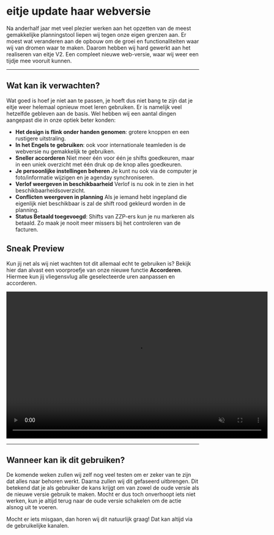# eitje update haar webversie

Na anderhalf jaar met veel plezier werken aan het opzetten van de meest gemakkelijke planningstool liepen wij tegen onze eigen grenzen aan. Er moest wat veranderen aan de opbouw om de groei en functionaliteiten waar wij van dromen waar te maken. Daarom hebben wij hard gewerkt aan het realiseren van eitje V2. Een compleet nieuwe web-versie, waar wij weer een tijdje mee vooruit kunnen. 


---

## Wat kan ik verwachten?

Wat goed is hoef je niet aan te passen, je hoeft dus niet bang te zijn dat je eitje weer helemaal opnieuw moet leren gebruiken. Er is namelijk veel hetzelfde gebleven aan de basis. Wel hebben wij een aantal dingen aangepast die in onze optiek beter konden:

* **Het design is flink onder handen genomen**: grotere knoppen en een rustigere uitstraling.
* **In het Engels te gebruiken**: ook voor internationale teamleden is de webversie nu gemakkelijk te gebruiken.
* **Sneller accorderen** Niet meer één voor één je shifts goedkeuren, maar in een uniek overzicht met één druk op de knop alles goedkeuren.
* **Je persoonlijke instellingen beheren** Je kunt nu ook via de computer je foto/informatie wijzigen en je agenday synchroniseren.
* **Verlof weergeven in beschikbaarheid** Verlof is nu ook in te zien in het beschikbaarheidsoverzicht.
* **Conflicten weergeven in planning** Als je iemand hebt ingepland die eigenlijk niet beschikbaar is zal de shift rood gekleurd worden in de planning. 
* **Status Betaald toegevoegd**: Shifts van ZZP-ers kun je nu markeren als betaald. Zo maak je nooit meer missers bij het controleren van de facturen.



## Sneak Preview

Kun jij net als wij niet wachten tot dit allemaal echt te gebruiken is? Bekijk hier dan alvast een voorproefje van onze nieuwe functie **Accorderen**. Hiermee kun jij vliegensvlug alle geselecteerde uren aanpassen en accorderen. 

<video controls
       muted 
       src="/assets/v2.mov"
       width="683"
       height="384">
</video>


---


## Wanneer kan ik dit gebruiken?

De komende weken zullen wij zelf nog veel testen om er zeker van te zijn dat alles naar behoren werkt. Daarna zullen wij dit gefaseerd uitbrengen. Dit betekend dat je als gebruiker de kans krijgt om van zowel de oude versie als de nieuwe versie gebruik te maken. Mocht er dus toch onverhoopt iets niet werken, kun je altijd terug naar de oude versie schakelen om de actie alsnog uit te voeren. 

Mocht er iets misgaan, dan horen wij dit natuurlijk graag! Dat kan altijd via de gebruikelijke kanalen.